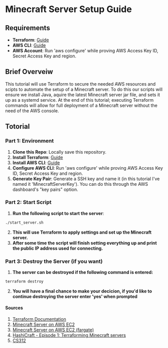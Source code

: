 # Minecraft Server Setup Guide

## Requirements
- **Terraform**: [Guide](https://developer.hashicorp.com/terraform/tutorials/aws-get-started/install-cli)
- **AWS CLI**: [Guide](https://docs.aws.amazon.com/cli/latest/userguide/install-cliv2.html)
- **AWS Account**: Run 'aws configure' while proving AWS Access Key ID, Secret Access Key and region.

## Brief Overveiw
This tutorial will use Terraform to secure the needed AWS resources and scipts to automate the setup of a Minecraft server.
To do this our scripts will ensure we install Java, aquire the latest Minecraft server jar file, and sets it up as a systemd service.
At the end of this tutorial; executing Terraform commands will allow for full deployment of a Minecraft server without the need of the AWS console.

## Totorial

### Part 1: Environment
1. **Clone this Repo**: Locally save this repository.
2. **Install Terraform**: [Guide](https://developer.hashicorp.com/terraform/tutorials/aws-get-started/install-cli)
3. **Install AWS CLI**: [Guide](https://docs.aws.amazon.com/cli/latest/userguide/install-cliv2.html)
4. **Configure AWS CLI**: Run 'aws configure' while proving AWS Access Key ID, Secret Access Key and region.
5. **Generate Key Pair**: Generate a SSH key and name it (in this tutorial I've named it 'MinecraftServerKey'). You can do this through the AWS dashboard's "key pairs" option.

### Part 2: Start Script
1. **Run the following script to start the server**:
```sh 
./start_server.sh
```
2. **This will use Terraform to apply settings and set up the Minecraft server.**
3. **After some time the script will finish setting everything up and print the public IP address used for connecting.**

### Part 3: Destroy the Server (if you want)
1. **The server can be destroyed if the following command is entered:**
```sh 
terraform destroy
```
2. **You will have a final chance to make your decicion, if you'd like to continue destroying the server enter 'yes' when prompted**

#### Sources
1. [Terraform Documentation](https://registry.terraform.io/providers/hashicorp/aws/latest/docs/resources/)
2. [Minecraft Server on AWS EC2](https://aws.amazon.com/blogs/gametech/setting-up-a-minecraft-java-server-on-amazon-ec2/)
3. [Minecraft Server on AWS EC2 (fargate)](https://github.com/Yris-ops/minecraft-server-aws-ecs-fargate/blob/main/main.tf)
4. [HashiCraft - Episode 1: Terraforming Minecraft servers](https://youtu.be/zL4Xt7CyuDE)
5. [CS312](https://canvas.oregonstate.edu/courses/1958308)